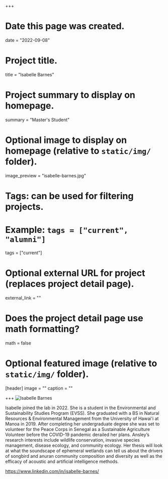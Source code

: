 +++
# Date this page was created.
date = "2022-09-08"

# Project title.
title = "Isabelle Barnes"

# Project summary to display on homepage.
summary = "Master's Student"

# Optional image to display on homepage (relative to `static/img/` folder).
image_preview = "isabelle-barnes.jpg"

# Tags: can be used for filtering projects.
# Example: `tags = ["current", "alumni"]`
tags = ["current"]

# Optional external URL for project (replaces project detail page).
external_link = ""

# Does the project detail page use math formatting?
math = false

# Optional featured image (relative to `static/img/` folder).
[header]
image = ""
caption = ""

+++
![Isabelle Barnes](/img/isabelle-barnes.jpg)

Isabelle joined the lab in 2022. She is a student in the Environmental and
Sustainability Studies Program (EVSS). She graduated with a BS in Natural
Resources & Environmental Management from the University of Hawai'i at Manoa in
2019. After completing her undergraduate degree she was set to volunteer for the
Peace Corps in Senegal as a Sustainable Agriculture Volunteer before the
COVID-19 pandemic derailed her plans. Ansley’s research interests include
wildlife conservation, invasive species management, disease ecology, and
community ecology. Her thesis will look at what the soundscape of ephemeral
wetlands can tell us about the drivers of songbird and anuran community
composition and diversity as well as the efficacy of acoustic and artificial
intelligence methods.

https://www.linkedin.com/in/isabelle-barnes/


